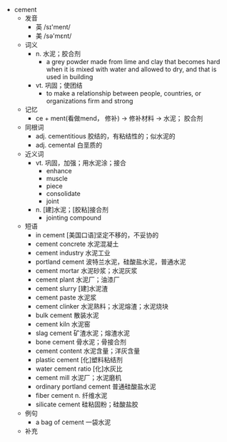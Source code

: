 - cement
  - 发音
    - 英 /sɪ'ment/
    - 美 /sə'mɛnt/
  - 词义
    - n. 水泥；胶合剂
      - a grey powder made from  lime  and clay that becomes hard when it is mixed with water and allowed to dry, and that is used in building
    - vt. 巩固；使团结
      - to make a relationship between people, countries, or organizations firm and strong
  - 记忆
    - ce + ment(看做mend， 修补) → 修补材料 → 水泥； 胶合剂
  - 同根词
    - adj. cementitious 胶结的，有粘结性的；似水泥的
    - adj. cemental 白垩质的
  - 近义词
    - vt. 巩固，加强；用水泥涂；接合
      - enhance
      - muscle
      - piece
      - consolidate
      - joint
    - n. [建]水泥；[胶粘]接合剂
      - jointing compound
  - 短语
    - in cement [美国口语]坚定不移的，不妥协的
    - cement concrete 水泥混凝土
    - cement industry 水泥工业
    - portland cement 波特兰水泥，硅酸盐水泥，普通水泥
    - cement mortar 水泥砂浆；水泥灰浆
    - cement plant 水泥厂；油漆厂
    - cement slurry [建]水泥渣
    - cement paste 水泥浆
    - cement clinker 水泥熟料；水泥熔渣；水泥烧块
    - bulk cement 散装水泥
    - cement kiln 水泥窑
    - slag cement 矿渣水泥；熔渣水泥
    - bone cement 骨水泥；骨接合剂
    - cement content 水泥含量；洋灰含量
    - plastic cement [化]塑料粘结剂
    - water cement ratio [化]水灰比
    - cement mill 水泥厂；水泥磨机
    - ordinary portland cement 普通硅酸盐水泥
    - fiber cement n. 纤维水泥
    - silicate cement 硅粘固粉；硅酸盐胶
  - 例句
    - a bag of cement 一袋水泥
  - 补充